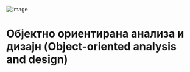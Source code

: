 ![image](https://github.com/user-attachments/assets/354bc31f-1352-47e6-8901-f11573d615d6)

<h1>Објектно ориентирана анализа и дизајн (Object-oriented analysis and design)<h1/>
